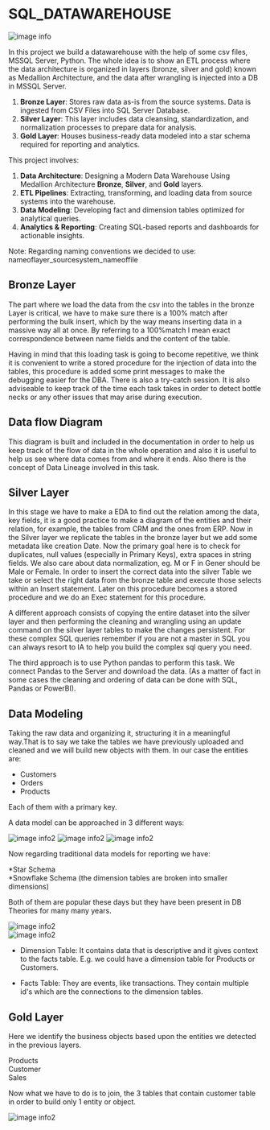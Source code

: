 # SQL_DATAWAREHOUSE

![image info](./images/capturasqlserver.png)

In this project we build a datawarehouse with the help of some csv files, MSSQL Server, Python. The whole idea is to show an ETL process where the data architecture is organized in layers (bronze, silver and gold) known as Medallion Architecture, and the data after wrangling is injected into a DB in MSSQL Server.

1. **Bronze Layer**: Stores raw data as-is from the source systems. Data is ingested from CSV Files into SQL Server Database.
2. **Silver Layer**: This layer includes data cleansing, standardization, and normalization processes to prepare data for analysis.
3. **Gold Layer**: Houses business-ready data modeled into a star schema required for reporting and analytics.


This project involves:

1. **Data Architecture**: Designing a Modern Data Warehouse Using Medallion Architecture **Bronze**, **Silver**, and **Gold** layers.
2. **ETL Pipelines**: Extracting, transforming, and loading data from source systems into the warehouse.
3. **Data Modeling**: Developing fact and dimension tables optimized for analytical queries.
4. **Analytics & Reporting**: Creating SQL-based reports and dashboards for actionable insights.

Note: Regarding naming conventions we decided to use: nameoflayer_sourcesystem_nameoffile

## Bronze Layer
The part where we load the data from the csv into the tables in the bronze Layer is critical, we have to make sure there is a 100% match after performing the bulk insert, which by the way means inserting data in a massive way all at once.
By referring to a 100%match I mean exact correspondence between name fields and the content of the table. 

Having in mind that this loading task is going to become repetitive, we think it is convenient to write a stored procedure for the injection of data into the tables, this procedure is added some print messages to make the debugging easier for the DBA. There is also a try-catch session. It is also adviseable to keep track of the time each task takes in order to detect bottle necks or any other issues that may arise during execution.

 ## Data flow Diagram

 This diagram is built and included in the documentation in order to help us keep track of the flow of data in the whole operation and also it is useful to help us see where data comes from and where it ends. Also there is the concept of Data Lineage involved in this task.

## Silver Layer
In this stage we have to make a EDA to find out the relation among the data, key fields, it is a good practice to make a diagram of the entities and their relation, for example, the tables from CRM and the ones from ERP.
Now in the Silver layer we replicate the tables in the bronze layer but we add some metadata like creation Date.
Now the primary goal here is to check for duplicates, null values (especially in Primary Keys), extra spaces in string fields. We also care about data normalization, eg. M or F in Gener should be  Male or Female.
In order to insert the correct data into the silver Table we take or select the right data from the bronze table and execute those selects within an Insert statement. Later on this procedure becomes a stored procedure and we do an Exec statement for this procedure.

A different approach consists of copying the entire dataset into the silver layer and then performing the cleaning and wrangling using an update command on the silver layer tables to make the changes persistent.
For these complex SQL queries remember if you are not a master in SQL you can always resort to IA to help you build the complex sql query you need.

The third approach is to use Python pandas to perform this task. We connect Pandas to the Server and download the data.
(As a matter of fact in some cases the cleaning and ordering of data can be done with SQL, Pandas or PowerBI).

## Data Modeling
Taking the raw data and organizing it, structuring it in a meaningful way.That is to say we take the tables we have previously uploaded and cleaned and we will build new objects with them. In our case the entities are:

* Customers  
* Orders  
* Products  

Each of them with a primary key.  
   
A data model can be approached in 3 different ways:


![image info2](./images/conceptual_dm.png)
![image info2](./images/logical_dm.png)
![image info2](./images/physical_dm.png)   

Now regarding traditional data models for reporting we have:   

*Star Schema   
*Snowflake Schema   (the dimension tables are broken into smaller dimensions)

Both of them are popular these days but they have been present in DB Theories for many many years.


![image info2](./images/star_sch.png)   
![image info2](./images/snowflake_sch.png)

* Dimension Table: It contains data that is descriptive and it gives context to the facts table. E.g. we could have a dimension table for Products or Customers.  

* Facts Table: They are events, like transactions. They contain multiple id's which are the connections to the dimension tables.

## Gold Layer  

Here we identify the business objects based upon the entities we detected in the previous layers.

Products  
Customer  
Sales  

Now what we have to do is to join, the 3 tables that contain customer table in order to build only 1 entity or object.

![image info2](./images/select_join_cust.png)   















